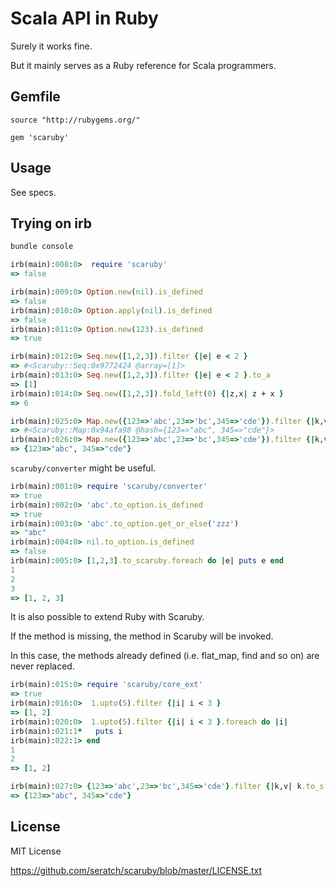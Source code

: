# Scala API in Ruby

Surely it works fine. 

But it mainly serves as a Ruby reference for Scala programmers.

## Gemfile

```
source "http://rubygems.org/"

gem 'scaruby'
```

## Usage

See specs.

## Trying on irb

```sh
bundle console
```

```ruby
irb(main):008:0>  require 'scaruby'
=> false

irb(main):009:0> Option.new(nil).is_defined
=> false
irb(main):010:0> Option.apply(nil).is_defined
=> false
irb(main):011:0> Option.new(123).is_defined
=> true

irb(main):012:0> Seq.new([1,2,3]).filter {|e| e < 2 }
=> #<Scaruby::Seq:0x9772424 @array=[1]>
irb(main):013:0> Seq.new([1,2,3]).filter {|e| e < 2 }.to_a
=> [1]
irb(main):014:0> Seq.new([1,2,3]).fold_left(0) {|z,x| z + x }
=> 6

irb(main):025:0> Map.new({123=>'abc',23=>'bc',345=>'cde'}).filter {|k,v| k.to_s.size == 3 }
=> #<Scaruby::Map:0x94afa98 @hash={123=>"abc", 345=>"cde"}>
irb(main):026:0> Map.new({123=>'abc',23=>'bc',345=>'cde'}).filter {|k,v| k.to_s.size == 3 }.to_hash
=> {123=>"abc", 345=>"cde"}
```

`scaruby/converter` might be useful.

```ruby
irb(main):001:0> require 'scaruby/converter'
=> true
irb(main):002:0> 'abc'.to_option.is_defined
=> true
irb(main):003:0> 'abc'.to_option.get_or_else('zzz')
=> "abc"
irb(main):004:0> nil.to_option.is_defined
=> false
irb(main):005:0> [1,2,3].to_scaruby.foreach do |e| puts e end
1
2
3
=> [1, 2, 3]
```

It is also possible to extend Ruby with Scaruby. 

If the method is missing, the method in Scaruby will be invoked.

In this case, the methods already defined (i.e. flat_map, find and so on) are never replaced.

```ruby
irb(main):015:0> require 'scaruby/core_ext'
=> true
irb(main):016:0>  1.upto(5).filter {|i| i < 3 }
=> [1, 2]
irb(main):020:0>  1.upto(5).filter {|i| i < 3 }.foreach do |i|
irb(main):021:1*   puts i
irb(main):022:1> end
1
2
=> [1, 2]

irb(main):027:0> {123=>'abc',23=>'bc',345=>'cde'}.filter {|k,v| k.to_s.size == 3 }
=> {123=>"abc", 345=>"cde"}
```

## License

MIT License

https://github.com/seratch/scaruby/blob/master/LICENSE.txt


